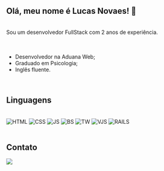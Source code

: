 ## Olá, meu nome é Lucas Novaes! 👋

<br>
Sou um desenvolvedor FullStack com 2 anos de experiência.
<br>
<br>
<br>

<ul>
  <li> Desenvolvedor na Aduana Web; </li>
  <li> Graduado em Psicologia; </li>
  <li> Inglês fluente. </li>
</ul>

<br>

## Linguagens
   
<div style ="display : inline_block"><br>
    <img align="center" alt="HTML"  src="https://img.shields.io/badge/HTML5-E34F26?style=for-the-badge&logo=html5&logoColor=white">
    <img align="center" alt="CSS"  src="https://img.shields.io/badge/CSS3-1572B6?style=for-the-badge&logo=css3&logoColor=white">
    <img align="center" alt="JS"  src="https://img.shields.io/badge/JavaScript-F7DF1E?style=for-the-badge&logo=javascript&logoColor=black">
    <img align="center" alt="BS"  src="https://img.shields.io/badge/Bootstrap-563D7C?style=for-the-badge&logo=bootstrap&logoColor=white">
    <img align="center" alt="TW"  src="https://img.shields.io/badge/Tailwind_CSS-38B2AC?style=for-the-badge&logo=tailwind-css&logoColor=white">
    <img align="center" alt="VJS"  src="https://img.shields.io/badge/Vue.js-35495E?style=for-the-badge&logo=vue.js&logoColor=4FC08D">
    <img align="center" alt="RAILS" src="https://img.shields.io/badge/rails-%23CC0000.svg?style=for-the-badge&logo=ruby-on-rails&logoColor=white">
</div>

<br>

## Contato
  
<div>
  <a href="https://www.linkedin.com/in/lucas-novaes-8530301ab/" target-"_blank"><img src="https://img.shields.io/badge/LinkedIn-0077B5?style=for-the-badge&logo=linkedin&logoColor=white"></a>
</div>

<!--
**Lusks/Lusks** is a ✨ _special_ ✨ repository because its `README.md` (this file) appears on your GitHub profile.
